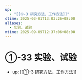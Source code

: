 ```yaml
---
up:
  - "[[①-3 研究方法、工作方法]]"
ctime: 2025-03-01T13:03:26+08:00
aliases:
  - 实验、试验
mtime: 2025-09-09T12:37:06+08:00
---
```


# ①-33 实验、试验

- up: [[①-3 研究方法、工作方法]]
